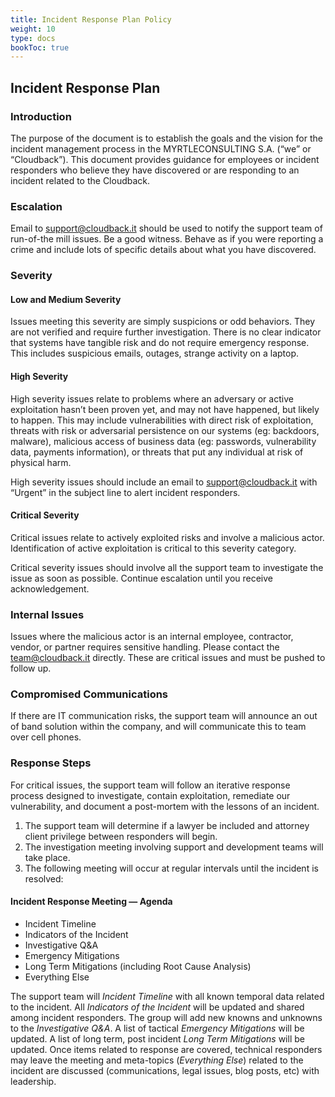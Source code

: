 ```yaml
---
title: Incident Response Plan Policy
weight: 10
type: docs
bookToc: true
---
```


## Incident Response Plan

### Introduction

The purpose of the document is to establish the goals and the vision for the incident management process in the MYRTLECONSULTING S.A. (“we” or “Cloudback”).
This document provides guidance for employees or incident responders who believe they have discovered or are responding to an incident related to the Cloudback.

### Escalation

Email to support@cloudback.it should be used to notify the support team of run-of-the mill issues. Be a good witness. Behave as if you were reporting a crime and include lots of specific details about what you have discovered.

### Severity

#### Low and Medium Severity

Issues meeting this severity are simply suspicions or odd behaviors. They are not verified and require further investigation. There is no clear indicator that systems have tangible risk and do not require emergency response. This includes suspicious emails, outages, strange activity on a laptop.

#### High Severity

High severity issues relate to problems where an adversary or active exploitation hasn’t been proven yet, and may not have happened, but likely to happen. This may include vulnerabilities with direct risk of exploitation, threats with risk or adversarial persistence on our systems (eg: backdoors, malware), malicious access of business data (eg: passwords, vulnerability data, payments information), or threats that put any individual at risk of physical harm.

High severity issues should include an email to support@cloudback.it with “Urgent” in the subject line to alert incident responders.

#### Critical Severity

Critical issues relate to actively exploited risks and involve a malicious actor. Identification of active exploitation is critical to this severity category.

Critical severity issues should involve all the support team to investigate the issue as soon as possible. Continue escalation until you receive acknowledgement. 

### Internal Issues

Issues where the malicious actor is an internal employee, contractor, vendor, or partner requires sensitive handling. Please contact the team@cloudback.it directly. These are critical issues and must be pushed to follow up.

### Compromised Communications

If there are IT communication risks, the support team will announce an out of band solution within the company, and will communicate this to team over cell phones.

### Response Steps

For critical issues, the support team will follow an iterative response process designed to investigate, contain exploitation, remediate our vulnerability, and document a post-mortem with the lessons of an incident.

1. The support team will determine if a lawyer be included and attorney client privilege between responders will begin.
2. The investigation meeting involving support and development teams will take place.
3. The following meeting will occur at regular intervals until the incident is resolved:

#### Incident Response Meeting — Agenda

- Incident Timeline
- Indicators of the Incident
- Investigative Q&A
- Emergency Mitigations
- Long Term Mitigations (including Root Cause Analysis)
- Everything Else

The support team will _Incident Timeline_ with all known temporal data related to the incident. All _Indicators of the Incident_ will be updated and shared among incident responders. The group will add new knowns and unknowns to the _Investigative Q&A_. A list of tactical _Emergency Mitigations_ will be updated. A list of long term, post incident _Long Term Mitigations_ will be updated. Once items related to response are covered, technical responders may leave the meeting and meta-topics (_Everything Else_) related to the incident are discussed (communications, legal issues, blog posts, etc) with leadership.
